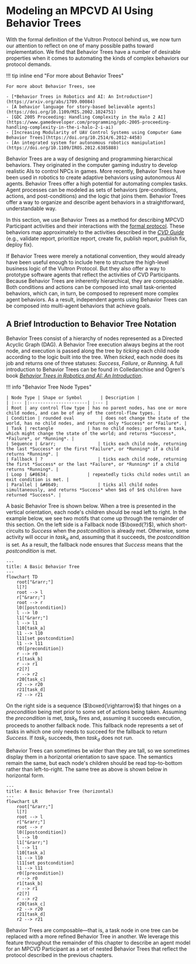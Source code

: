 # Modeling an MPCVD AI Using Behavior Trees

With the formal definition of the Vultron Protocol behind us, we now turn our
attention to reflect on one of many possible paths toward
implementation. We find that Behavior Trees have a number of desirable
properties when it comes to automating the kinds of complex behaviors
our protocol demands.

!!! tip inline end "For more about Behavior Trees"

    For more about Behavior Trees, see 

    - [*Behavior Trees in Robotics and AI: An Introduction*](https://arxiv.org/abs/1709.00084)
    - [A behavior language for story-based believable agents](https://doi.org/10.1109/MIS.2002.1024751)
    - [GDC 2005 Proceeding: Handling Complexity in the Halo 2 AI](https://www.gamedeveloper.com/programming/gdc-2005-proceeding-handling-complexity-in-the-i-halo-2-i-ai)
    - [Increasing Modularity of UAV Control Systems using Computer Game Behavior Trees](https://doi.org/10.2514/6.2012-4458)
    - [An integrated system for autonomous robotics manipulation](https://doi.org/10.1109/IROS.2012.6385888)

Behavior Trees are a way of designing and programming hierarchical behaviors.
They originated in the computer gaming industry to develop realistic AIs to control NPCs in games.
More recently, Behavior Trees have been used in robotics to create adaptive behaviors using autonomous AI agents.
Behavior Trees offer a high potential for automating complex tasks.
Agent processes can be modeled as sets of behaviors (pre-conditions, actions, and post-conditions) and the logic that joins them.
Behavior Trees offer a way to organize and describe agent behaviors in a straightforward, understandable way.

In this section, we use Behavior Trees as a method for describing
MPCVD Participant activities and their interactions with the [formal protocol](../../reference/formal_protocol/index.md).
These behaviors map approximately to the activities described in the [*CVD Guide*](https://vuls.cert.org/confluence/display/CVD)
(e.g., validate report, prioritize report, create fix, publish report, publish fix, deploy fix).

If Behavior Trees were merely a notational convention, they would
already have been useful enough to include here to structure the
high-level business logic of the Vultron Protocol. But they also offer a way to
prototype software agents that reflect the activities of
CVD Participants.
Because Behavior Trees are inherently hierarchical, they are composable.
Both conditions and actions can be composed into small task-oriented
behaviors, which can, in turn, be composed to represent more complex
agent behaviors. As a result, independent agents using Behavior Trees
can be composed into multi-agent behaviors that achieve goals.

## A Brief Introduction to Behavior Tree Notation

Behavior Trees consist of a hierarchy of nodes represented as a
Directed Acyclic Graph (DAG).
A Behavior Tree execution always begins at the root node, and execution is passed
along the tree by *ticking* each child node according to the logic built
into the tree. When *ticked*, each node does its job and returns one of
three statuses: *Success*, *Failure*, or *Running*. A full introduction
to Behavior Trees can be found in Colledanchise and Ögren's book
[*Behavior Trees in Robotics and AI: An
Introduction*](https://arxiv.org/abs/1709.00084).

!!! info "Behavior Tree Node Types"

    | Node Type | Shape or Symbol       | Description |
    | :--- |:----------------------| :--- |
    | Root | any control flow type | has no parent nodes, has one or more child nodes, and can be of any of the control-flow types. |
    | Condition | rounded oval          | does not change the state of the world, has no child nodes, and returns only *Success* or *Failure*. |
    | Task | rectangle             | has no child nodes; performs a task, which might change the state of the world; and returns *Success*, *Failure*, or *Running*. |
    | Sequence | &rarr;                | ticks each child node, returning the last *Success* or the first *Failure*, or *Running* if a child returns *Running*. |
    | Fallback | ?                     | ticks each child node, returning the first *Success* or the last *Failure*, or *Running* if a child returns *Running*. |
    | Loop | &#8634;               | repeatedly ticks child nodes until an exit condition is met. |
    | Parallel | &#8649;               | ticks all child nodes simultaneously, and returns *Success* when $m$ of $n$ children have returned *Success*. |

A basic Behavior Tree is shown below.
When a tree is presented in the vertical orientation, each node's children should be read left to right.
In the example below, we see two motifs that come up through the remainder of this section.
On the left side is a Fallback node ($\boxed{?}$), which short-circuits to *Success* when the $postcondition$ is already met.
Otherwise, some activity will occur in $task_a$ and, assuming that it succeeds, the $postcondition$ is set.
As a result, the fallback node ensures that *Success* means that the $postcondition$ is met.

```mermaid
---
title: A Basic Behavior Tree
---
flowchart TD
    root["&rarr;"]
    l[?]
    root --> l
    r["&rarr;"]
    root --> r
    l0([postcondition])
    l --> l0
    l1["&rarr;"]
    l --> l1
    l10[task_a]
    l1 --> l10
    l11[set postcondition]
    l1 --> l11
    r0([precondition])
    r --> r0
    r1[task_b]
    r --> r1
    r2[?]
    r --> r2
    r20[task_c]
    r2 --> r20
    r21[task_d]
    r2 --> r21
```

On the right side is a sequence ($\boxed{\rightarrow}$) that hinges on a
$precondition$ being met prior to some set of actions being taken.
Assuming the $precondition$ is met, $task_b$ fires and, assuming it
succeeds execution, proceeds to another fallback node. This fallback
node represents a set of tasks in which one only needs to succeed for
the fallback to return *Success*. If $task_c$ succeeds, then $task_d$
does not run.

Behavior Trees can sometimes be wider than they are tall, so we sometimes
display them in a horizontal orientation to save space. The
semantics remain the same, but each node's children should be read top-to-bottom
rather than left-to-right. The same tree as above is shown below in
horizontal form.

```mermaid
---
title: A Basic Behavior Tree (horizontal)
---
flowchart LR
    root["&rarr;"]
    l[?]
    root --> l
    r["&rarr;"]
    root --> r
    l0([postcondition])
    l --> l0
    l1["&rarr;"]
    l --> l1
    l10[task_a]
    l1 --> l10
    l11[set postcondition]
    l1 --> l11
    r0([precondition])
    r --> r0
    r1[task_b]
    r --> r1
    r2[?]
    r --> r2
    r20[task_c]
    r2 --> r20
    r21[task_d]
    r2 --> r21
```

Behavior Trees are composable&mdash;that is, a task node in one tree can be replaced with a more refined Behavior Tree in another.
We leverage this feature throughout the remainder of this chapter to describe an agent model for an MPCVD Participant
as a set of nested Behavior Trees that reflect the protocol described in the previous chapters.
